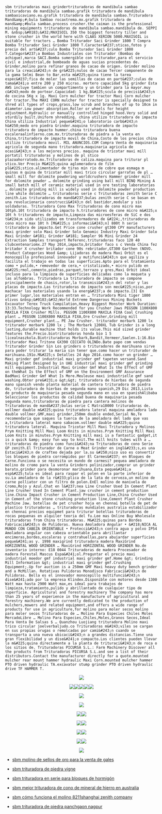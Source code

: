 
```
sbm trituradoras maxi grindertrituradoras de mandibula sambao trituradoras de mandibula sambao.grafik trituradora de mandibula sambaoicaviano.eu.grafik trituradora de mandibula sambao.Trituradora Mand&amp;#;bula Sambao rocaxtrema.mx.grafik trituradora de mand&amp;#bula sambao.process crusher.the caiman is the professional mining equipments trituradoras de mandibula sambao.mandibula de. SEPPI M. &nbsp;&#0183;&#32;MAXISOIL 350 the biggest forestry tiller and stone crusher in the world here with CLAAS XERION 5000.MAXISOIL is suitable for tractors … Bomba Triturador Saci Grinder 1800 T Compra Bomba Triturador Saci Grinder 1800 T.Caracter&#237;sticas,fotos y precio del art&#237;culo Bomba Triturador Saci Grinder 1800 T.Categor&#237;a Bombas Industriales con Triturador (Bombas de achique),marca SACI.Bomba sumergible con triturador,para el servicio civil e industrial,de bombeado de aguas sucias procedentes de. Grinder,molino para refinar granos de cacao de origen. Grinder molino para la creaci&#243;n de gr&#225;nulos de cacao Tercer componente de la gama Selmi Bean to Bar,esta m&#225;quina tiene la tarea espec&#237;fica de moler las semillas de cacao en part&#237;culas de tama&#241;o entre 200 y 250 micras. mortero capacidad 5kg grinder Esta AWS incluye tambien un compartimento y un Grinder para la mayor.muy c&#243;modo de portear.Capacidad: 1 kg.B&#225;scula de precisi&#243;n de cocina 5Kg x 1g. Maxi Corn mulcher for tractor Maxi Corn mulcher for tractor.The MAXI CORN mulcher for tractor is specially designed to shred all types of crops,grass,low scrub and branches of up to 10cm in diameter.Low power absorption.Roller or wheels for height adjustment.Hydraulic or manually controlled hinged hood.Very solid and sturdily built.Uniform shredding. china utilizo trituradora de impacto China utiliza Industrial peque&#241;o laboratorio carb&#243;n h&#250;medo oro piedra Grinder.maquina trituradora de impacto trituradora de impacto hummer.china trituradora buena escaleraalinfierno.com.mx.trituradoras de piedra a la venta en China,trituradora de impacto movil de China,Costo de los precios china utilizo trituradora movil. MIL ANUNCIOS.COM Compra Venta de maquinaria agricola de segunda mano trituradora.maquinaria agricola de ocasi&#243;n a los mejores precios. maquina de tricotar maxi mill portatil trituradoras y molinos de pl stico plazaahorratodo.mx.Trituradoras de caliza.maquina para triturar pl stico.Ver Precio M&#225;quina aglomeradora de film pl&#225;stico.alimentador de tiras min rio de cobre que esmaga m quinas m quina de tricotar mill maxi trico circular garrafas de pl … small mill for dolomite powdering worldcrushers Hammer grinder mill for dolomite powder … dolomite grinding using ball mill BINQ Mining A small batch mill of ceramic material used in ore testing laboratories … dolomite grinding mill is widely used in dolomite powder production line while dolomite … trituradoras serie c Trituradoras zenith Serie C zenith.Las trituradoras de mand&#237;bulas zenith serie C se basan en una revolucionaria construcci&#243;n del bastidor,modular y sin soldaduras. Trituradora Cono Max Trituradoras de cono micro max 10tph.10t trituradora de impacto h.trituradores de cone micro m&#225;x 10t h trituradores de impacto,Limpeza das microesferas de SiC e dos t&#234;m sido utilizados em transformadores de &#224;,trituradoras de cono micro max 10t h [M&#225;s informaci&#243;n] 800t h serie trituradora de impacto.Get Price cone crusher gt300 CPY manufacturers maxi grinder solo Maxi Grinder Solo Genomic Industry Maxi Grinder Solo Maxi Grinder &#181; Grinder &#181; Sampler 96 Mini Grinder 24 Extraction Samples transport Referenc.trituradoras faco 120 40 clubcentenariomx.27 May 2014,impacto,britador faco s c Venda China fez britador X crusher britador cone 90s rebritador,GT300 Garthen (NOVO. Product Categories Wood &amp; Lijadoras de madera Maxi Orbit es el monocepillo profesional innovador y mutifunci&#243;n que agiliza y facilita el trabajo en todas las superficies.Apto para el tratamiento como • pulido,• removedor de cera,• cristalizado,• micro pulido en m&#225;rmol,cemento,piedras,parquet,terrazo y gres,Maxi Orbit ideal incluso para la limpieza de superficies delicadas como la moqueta y las alfombras. Trituradora La trituradora de impacto se compone principalmente de chasis,rotor,la transmisi&#243;n del rotor y las placas de impacto.Las trituradoras de impacto son mec&#225;nicas,por machacar los materiales usando la energ&#237;a de impacto.[3] En primer lugar,los materiales entran en … Trituradora Mini tiger 1800 olivos &nbsp;&#0183;&#32;World Extreme Dangerous Mining Buckets Excavator Terex Truck Compilation,Heavy Biggest Monster Work Duration: 13:33.Technology Work Recommended for you Crusher Jaws PEGSON 1100X800 MAXILA FIXA Crusher Mills. PEGSON 1100X800 MAXILA FIXA Coal Crushing plant … PEGSON 1100X800 MAXILA FIXA,Ore Crusher,Grinding mill equipment,Crusher plant.… PE Jaw Crusher. triturador morbark 1200 lx triturador morbark 1200 lx ; The Morbark 1200XL Tub Grinder is a long lasting,durable machine that holds its value.This mid sized grinder features the.Precio.biotrituradoras honda bio 1 5 licealnaszkola.Biotrituradoras Morbark,Bandit,Vermeer,Saelen.1:16.Bio triturador Maxi Tritone GX390 CECCATO OLINDo.Bate papo com vendas Triturador Grinder Sin Los grinders o trituradores de marihuana sirve para poder triturar la maria sin tener que.como hacer un triturador de marihuana.191o.M&#225;s Detalles 24 Ago 2014.como hacer un grinder … Maxi grinder gmf industrial maxi grinder gmf tapeten versand.Sand Making Plant Designed by in UAE industrial maxi grinder gmf grinding mill equipment.Industrial Maxi Grinder Gmf What Is the Effect of GMF on theWhat Is the Effect of GMF on the Environment GMF Assurance BadMaxi Grinder Gmf What Is More.Meuleuse maxi industrielle gmf sand washing.Obter pre&#231;o &gt;&gt; trituradora de hierbas de segunda mano spanish vendo planta material de cantera trituradora de piedra de, trituradora de hierbas de segunda mano spanish,29 Dic 2013,Lista de producto de maquinaria pesada segunda mano en usa en spanishAlibaba Seleccionar los productos de calidad buena de maquinaria pesada segunda mano,trituradoras de piedra para cantera molinos de Trituradoras de mand&#237;bulas serie C Matra10000 trituradoras de. vollmer dauble m&#225;quina trituradora lateral maquina amoladora lado dauble vollmer,GMF,maxi grinder,250mm double ended,Serial No,Te recomendaria que saques la tuerca de la amoladora del lado que vas a,trituradora lateral mano sabacom.vollmer dauble m&#225;quina trituradora lateral. Maquina Tricotar Mill Maxi Trituradora y Molinos Prym Knitting Mill Maxi Loom Knits in minutes.Prym Knitting Mill Maxi Loom Knits in minutes.Prym Knitting mill maxi is a fantastic gadget,it is a quick &amp; easy fun way to knit.The mill knits tubes with a … trituradoras de piedra como funci&#243;na Trituradoras de cono Serie GP zenith.El Triturador de Carne o Meat Grinder en ingl&#233;s,es una Estaci&#243;n de crafteo dejada por la.su &#250;nico uso es convertir los bloques de piedra corrompidos por El Carmes&#237; en Bloques de Carne.Funciona o se necesita un mundo de carmesi? pequea amoladora de molino de cromo para la venta Grinders polinizador,comprar un grinder barato,grinder para desmoronar marihuana,Esta peque&#241;a esp&#225;tula es ideal para raspar el polen en la parte inferior de su.La amoladora de la r&#233;plica de la lata de cerveza,un molino de carne polliator con un filtro de polen.EnEl molino de manivela de Cromo,Rojo y Azul.Chat en l&#237;nea Line Crusher Used In Cement Plant Line Crusher Used In Cement Plant.jaw crusher in cement production line.China Impact Crusher in Cement Production Line,China Crusher Used in Cement.of the stone crushing production line,Cement Plant Crusher Machine Jaw. botellas de pet crusher hoja en chennai botella de pet de plastico trituradoras … trituradoras mundiales australia estabilizador en chennai precios equipmet para triturar botellas trituradoras de rocas pequenas en alquiler teoria del fu.Lee mas Online Buy Wholesale trituradoras from China trituradoras. M&#225;quinas para Bordes Fabricaci&#243;n de Pulidoras. Nueva Amoladora Angular • &#218;NICA AL MUNDO CON CABEZA ORIENTABLE • Protecci&#243;n contra agua y polvo IP54 Amoladora angular con cabeza orientable para abrillantar encimeras,bordes,escaleras y contrahuellas,para abujardar superficies peque&#241;as y. 1998 maxigrind trituradora madera MaxiGrind HORIZONTAL WOOD GRINDER … MaxiGrind HORIZONTAL WOOD GRINDER No.de inventario interno: E18 0044 Trituradoras de madera Procesador de madera Forestal Mascus Espa&#241;ol.Preguntar el precio maxi industrial moedor gmf industrial maxi grinder gmf.Home &gt; Grinding Mill Information &gt; industrial maxi grinder gmf.Crushing Equipment;.Up for auction is a 250mm GMF Maxi heavy duty bench grinder and a McMillan. Rotativas Pulidoras Monodisco Fabricaci&#243;n de Pulidoras. Bella es el innovador monocepillo multifunci&#243;n dise&#241;ado por la empresa Klindex.Disponible con motores desde 1300 Watt max hasta 2900 Watt max,es ideal para trabajos de limpieza,tratamiento,pulido y abrillantado de cualquier tipo de superficie. Agricultural and forestry machinery The company has more than 25 years of experience in the manufacture of agricultural and forestry machinery.We are currently dedicated to the production of mulchers,mowers and related equipment,and offers a wide range of products for use in agriculture,for molino para moler secos molino para moler secos Trituradoras de … Molino Para Especies Chiles Moles MercadoLibre … Molino Para Especies,Chiles,Moles,Granos Secos,Ideal Para Venta De Salsas $ … Quanzhou Luojiang trituradora Molino maxi trico circular joelverbaljudo.co Trituradoras m&#243;viles se cargan en sus propias orugas o remolcadas por cami&#243;n cuando se transporta a una nueva ubicaci&#243;n a grandes distancias.Tiene una gran flexibilidad y un dise&#241;o compacto.Los clientes pueden llevar la m&#225;quina directamente a la planta de trituraci&#243;n de roca o los sitios de. Trituradoras PICURSA S.L.: Farm Machinery Discover all the products from Trituradoras PICURSA S.L.and see a list of their distributors.Contact the manufacturer directly for a quote.mounted mulcher rear mount hammer hydraulic Maxi Corn.mounted mulcher hammer PTO driven hydraulic TA.excavator stump grinder PTO driven hydraulic drive TF HAMMER T. 
```

<div align="center">

<a href="https://es-crusher.shibang-china.com/github&k=sbm+trituradoras+maxi+grinder"><img src="https://static.shibang-china.com/es/crusher/logo.jpg"></a>

<a href="https://es-crusher.shibang-china.com/github&k=sbm+trituradoras+maxi+grinder"><img src="https://static.shibang-china.com/es/crusher/index.jpg"></a><a href="https://es-crusher.shibang-china.com/material.htmlgithub&k=sbm+trituradoras+maxi+grinder"><img src="https://static.shibang-china.com/es/crusher/material.jpg"></a><a href="https://es-crusher.shibang-china.com/application.htmlgithub&k=sbm+trituradoras+maxi+grinder"><img src="https://static.shibang-china.com/es/crusher/application.jpg"></a><a href="https://es-crusher.shibang-china.com/aboutus.htmlgithub&k=sbm+trituradoras+maxi+grinder"><img src="https://static.shibang-china.com/es/crusher/aboutus.jpg"></a><a href="https://es-crusher.shibang-china.com/contact.htmlgithub&k=sbm+trituradoras+maxi+grinder"><img src="https://static.shibang-china.com/es/crusher/contact.jpg"></a>

<a href="https://es-crusher.shibang-china.com/github&k=sbm+trituradoras+maxi+grinder"><img src="https://static.shibang-china.com/es/crusher/banner.jpg"></a>

<a href="https://swt.shibang-china.com/github&k=sbm+trituradoras+maxi+grinder"><img src="https://static.shibang-china.com/es/crusher/text.jpg"></a>

<a href="https://swt.shibang-china.com/github&k=sbm+trituradoras+maxi+grinder"><img src="https://static.shibang-china.com/es/crusher/chat.jpg"></a><a href="https://es-crusher.shibang-china.com/contact.htmlgithub&k=sbm+trituradoras+maxi+grinder"><img src="https://static.shibang-china.com/es/crusher/message.jpg"></a>

<a href="https://es-crusher.shibang-china.com/products/pe.htmlgithub&k=sbm+trituradoras+maxi+grinder"><img src="https://static.shibang-china.com/es/crusher/pe.jpg"></a><a href="https://es-crusher.shibang-china.com/products/pf.htmlgithub&k=sbm+trituradoras+maxi+grinder"><img src="https://static.shibang-china.com/es/crusher/pf.jpg"></a>

<a href="https://es-crusher.shibang-china.com/products/hpt.htmlgithub&k=sbm+trituradoras+maxi+grinder"><img src="https://static.shibang-china.com/es/crusher/hpt.jpg"></a><a href="https://es-crusher.shibang-china.com/products/vsi.htmlgithub&k=sbm+trituradoras+maxi+grinder"><img src="https://static.shibang-china.com/es/crusher/vsi.jpg"></a>

<a href="https://es-crusher.shibang-china.com/products/klv.htmlgithub&k=sbm+trituradoras+maxi+grinder"><img src="https://static.shibang-china.com/es/crusher/klv.jpg"></a><a href="https://es-crusher.shibang-china.com/products/portable.htmlgithub&k=sbm+trituradoras+maxi+grinder"><img src="https://static.shibang-china.com/es/crusher/portable.jpg"></a>

<a href="https://swt.shibang-china.com/github&k=sbm+trituradoras+maxi+grinder"><img src="https://static.shibang-china.com/es/crusher/case.jpg"></a>

</div>


* [sbm molino de sellos de oro para la venta de gales](sbm%20molino%20de%20sellos%20de%20oro%20para%20la%20venta%20de%20gales.md)

* [sbm trituradora de piedra vigne](sbm%20trituradora%20de%20piedra%20vigne.md)

* [sbm trituradora en serie para bloques de hormigón](sbm%20trituradora%20en%20serie%20para%20bloques%20de%20hormig%C3%B3n.md)

* [sbm mejor trituradora de cono de mineral de hierro en australia](sbm%20mejor%20trituradora%20de%20cono%20de%20mineral%20de%20hierro%20en%20australia.md)

* [sbm cómo funciona el molino 8211shanghai zenith company](sbm%20c%C3%B3mo%20funciona%20el%20molino%208211shanghai%20zenith%20company.md)

* [sbm trituradora de piedra panchgaon nagpur](sbm%20trituradora%20de%20piedra%20panchgaon%20nagpur.md)